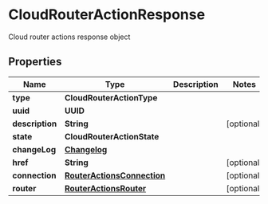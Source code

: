 

# CloudRouterActionResponse

Cloud router actions response object

## Properties

| Name | Type | Description | Notes |
|------------ | ------------- | ------------- | -------------|
|**type** | **CloudRouterActionType** |  |  |
|**uuid** | **UUID** |  |  |
|**description** | **String** |  |  [optional] |
|**state** | **CloudRouterActionState** |  |  |
|**changeLog** | [**Changelog**](Changelog.md) |  |  |
|**href** | **String** |  |  [optional] |
|**connection** | [**RouterActionsConnection**](RouterActionsConnection.md) |  |  [optional] |
|**router** | [**RouterActionsRouter**](RouterActionsRouter.md) |  |  [optional] |



